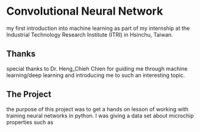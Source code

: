 # Convolutional Neural Network

my first introduction into machine learning as part of my internship at the Industrial Technology Research Institute (ITRI) in Hsinchu, Taiwan.

## Thanks

special thanks to Dr. Heng_Chieh Chien for guiding me through machine learning/deep learning and introducing me to such an interesting topic. 

## The Project

the purpose of this project was to get a hands on lesson of working with training neural networks in python. I was giving a data set about microchip properties such as 

